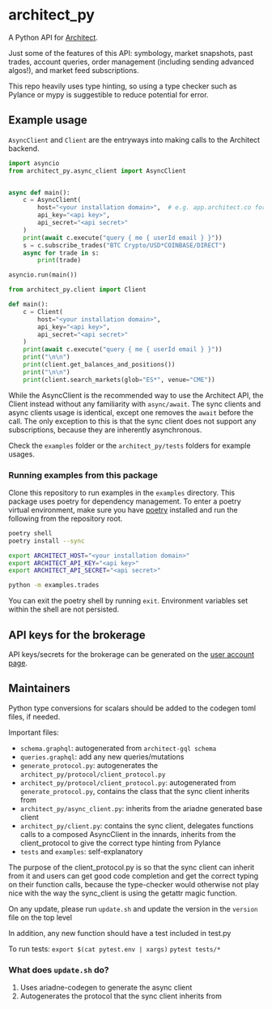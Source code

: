 # architect_py

A Python API for [Architect](https://architect.co).

Just some of the features of this API:
symbology, market snapshots, past trades, account queries, order management (including sending advanced algos!), and market feed subscriptions.

This repo heavily uses type hinting, so using a type checker such as Pylance or mypy is suggestible to reduce potential for error.


## Example usage

`AsyncClient` and `Client` are the entryways into making calls to the Architect backend.


```python
import asyncio
from architect_py.async_client import AsyncClient


async def main():
    c = AsyncClient(
        host="<your installation domain>",  # e.g. app.architect.co for the brokerage
        api_key="<api key>",
        api_secret="<api secret>"
    )
    print(await c.execute("query { me { userId email } }"))
    s = c.subscribe_trades("BTC Crypto/USD*COINBASE/DIRECT")
    async for trade in s:
        print(trade)

asyncio.run(main())
```

```python
from architect_py.client import Client

def main():
    c = Client(
        host="<your installation domain>",
        api_key="<api key>",
        api_secret="<api secret>"
    )
    print(await c.execute("query { me { userId email } }"))
    print("\n\n")
    print(client.get_balances_and_positions())
    print("\n\n")
    print(client.search_markets(glob="ES*", venue="CME"))
```

While the AsyncClient is the recommended way to use the Architect API, the Client instead without any familiarity with `async/await`.
The sync clients and async clients usage is identical, except one removes the `await` before the call. The only exception to this is that the sync client does not support any subscriptions, because they are inherently asynchronous.

Check the `examples` folder or the `architect_py/tests` folders for example usages.


### Running examples from this package

Clone this repository to run examples in the `examples` directory. This package
uses poetry for dependency management. To enter a poetry virtual environment, make
sure you have [poetry](https://python-poetry.org/docs/) installed and run the
following from the repository root.

```bash
poetry shell
poetry install --sync

export ARCHITECT_HOST="<your installation domain>"
export ARCHITECT_API_KEY="<api key>"
export ARCHITECT_API_SECRET="<api secret>"

python -m examples.trades
```

You can exit the poetry shell by running `exit`. Environment variables set
within the shell are not persisted.


## API keys for the brokerage

API keys/secrets for the brokerage can be generated on the [user account page](https://app.architect.co/user/account).


## Maintainers

Python type conversions for scalars should be added to the codegen toml files, if needed.

Important files:

- `schema.graphql`: autogenerated from `architect-gql schema`
- `queries.graphql`: add any new queries/mutations
- `generate_protocol.py`: autogenerates the `architect_py/protocol/client_protocol.py`
- `architect_py/protocol/client_protocol.py`: autogenerated from `generate_protocol.py`, contains the class that the sync client inherits from
- `architect_py/async_client.py`: inherits from the ariadne generated base client
- `architect_py/client.py`: contains the sync client, delegates functions calls to a composed AsyncClient in the innards, inherits from the client_protocol to give the correct type hinting from Pylance
- `tests` and `examples`: self-explanatory

The purpose of the client_protocol.py is so that the sync client can inherit from it and users can get good code completion and get the correct typing on their function calls, because
the type-checker would otherwise not play nice with the way the sync_client is using the getattr magic function.

On any update, please run `update.sh` and update the version in the `version` file on the top level

In addition, any new function should have a test included in test.py

To run tests:
`export $(cat pytest.env | xargs)`
`pytest tests/*`

### What does `update.sh` do?

1. Uses ariadne-codegen to generate the async client
2. Autogenerates the protocol that the sync client inherits from
